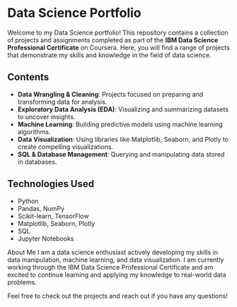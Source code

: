 # Data Science Portfolio

Welcome to my Data Science portfolio! This repository contains a collection of projects and assignments completed as part of the **IBM Data Science Professional Certificate** on Coursera. Here, you will find a range of projects that demonstrate my skills and knowledge in the field of data science.

## Contents

- **Data Wrangling & Cleaning**: Projects focused on preparing and transforming data for analysis.
- **Exploratory Data Analysis (EDA)**: Visualizing and summarizing datasets to uncover insights.
- **Machine Learning**: Building predictive models using machine learning algorithms.
- **Data Visualization**: Using libraries like Matplotlib, Seaborn, and Plotly to create compelling visualizations.
- **SQL & Database Management**: Querying and manipulating data stored in databases.

## Technologies Used

- Python
- Pandas, NumPy
- Scikit-learn, TensorFlow
- Matplotlib, Seaborn, Plotly
- SQL
- Jupyter Notebooks


About Me
I am a data science enthusiast actively developing my skills in data manipulation, machine learning, and data visualization. I am currently working through the IBM Data Science Professional Certificate and am excited to continue learning and applying my knowledge to real-world data problems.

Feel free to check out the projects and reach out if you have any questions!
